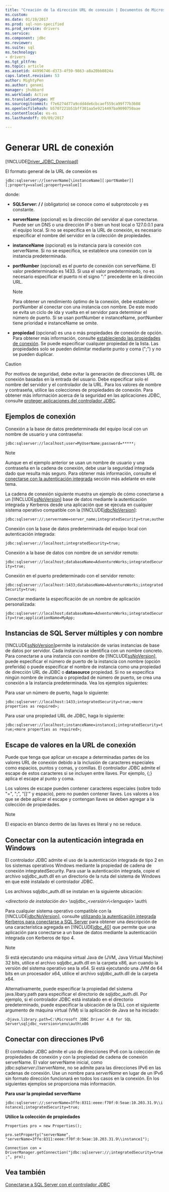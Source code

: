 ```yaml
---
title: "Creación de la dirección URL de conexión | Documentos de Microsoft"
ms.custom: 
ms.date: 01/19/2017
ms.prod: sql-non-specified
ms.prod_service: drivers
ms.service: 
ms.component: jdbc
ms.reviewer: 
ms.suite: sql
ms.technology:
- drivers
ms.tgt_pltfrm: 
ms.topic: article
ms.assetid: 44996746-d373-4f59-9863-a8a20bb8024a
caps.latest.revision: 53
author: MightyPen
ms.author: genemi
manager: jhubbard
ms.workload: Active
ms.translationtype: MT
ms.sourcegitcommit: f7e6274d77a9cdd4de6cbcaef559ca99f77b3608
ms.openlocfilehash: b5707221b51bff301aa5e9214497ba9090750aae
ms.contentlocale: es-es
ms.lasthandoff: 09/09/2017

---
```

# <a name="building-the-connection-url"></a>Generar URL de conexión
[!INCLUDE[Driver_JDBC_Download](../../includes/driver_jdbc_download.md)]

  El formato general de la URL de conexión es  
  
 `jdbc:sqlserver://[serverName[\instanceName][:portNumber]][;property=value[;property=value]]`  
  
 donde:  
  
-   **SQLServer: / /** (obligatorio) se conoce como el subprotocolo y es constante.  
  
-   **serverName** (opcional) es la dirección del servidor al que conectarse. Puede ser un DNS o una dirección IP o bien un host local o 127.0.0.1 para el equipo local. Si no se especifica en la URL de conexión, es necesario especificar el nombre del servidor en la colección de propiedades.  
  
-   **instanceName** (opcional) es la instancia para la conexión con serverName. Si no se especifica, se establece una conexión con la instancia predeterminada.  
  
-   **portNumber** (opcional) es el puerto de conexión con serverName. El valor predeterminado es 1433. Si usa el valor predeterminado, no es necesario especificar el puerto ni el signo ":" precedente en la dirección URL.  
  
    > [!NOTE]  
    >  Para obtener un rendimiento óptimo de la conexión, debe establecer portNumber al conectar con una instancia con nombre. De este modo se evita un ciclo de ida y vuelta en el servidor para determinar el número de puerto. Si se usan portNumber e instanceName, portNumber tiene prioridad e instanceName se omite.  
  
-   **propiedad** (opcional) es una o más propiedades de conexión de opción. Para obtener más información, consulte [estableciendo las propiedades de conexión](../../connect/jdbc/setting-the-connection-properties.md). Se puede especificar cualquier propiedad de la lista. Las propiedades solo se pueden delimitar mediante punto y coma (";") y no se pueden duplicar.  
  
> [!CAUTION]  
>  Por motivos de seguridad, debe evitar la generación de direcciones URL de conexión basadas en la entrada del usuario. Debe especificar solo el nombre del servidor y el controlador de la URL. Para los valores de nombre y contraseña, utilice las colecciones de propiedades de conexión. Para obtener más información acerca de la seguridad en las aplicaciones JDBC, consulte [proteger aplicaciones del controlador JDBC](../../connect/jdbc/securing-jdbc-driver-applications.md).  
  
## <a name="connection-examples"></a>Ejemplos de conexión  
 Conexión a la base de datos predeterminada del equipo local con un nombre de usuario y una contraseña:  
  
 `jdbc:sqlserver://localhost;user=MyUserName;password=*****;`  
  
> [!NOTE]  
>  Aunque en el ejemplo anterior se usan un nombre de usuario y una contraseña en la cadena de conexión, debe usar la seguridad integrada dado que resulta más seguro. Para obtener más información, consulte el [conectarse con la autenticación integrada](#Connectingintegrated) sección más adelante en este tema.  
  
 La cadena de conexión siguiente muestra un ejemplo de cómo conectarse a un [!INCLUDE[ssNoVersion](../../includes/ssnoversion_md.md)] base de datos mediante la autenticación integrada y Kerberos desde una aplicación que se ejecuta en cualquier sistema operativo compatible con la [!INCLUDE[jdbcNoVersion](../../includes/jdbcnoversion_md.md)]:  
  
```  
jdbc:sqlserver://;servername=server_name;integratedSecurity=true;authenticationScheme=JavaKerberos  
```  
  
 Conexión con la base de datos predeterminada del equipo local con autenticación integrada:  
  
 `jdbc:sqlserver://localhost;integratedSecurity=true;`  
  
 Conexión a la base de datos con nombre de un servidor remoto:  
  
 `jdbc:sqlserver://localhost;databaseName=AdventureWorks;integratedSecurity=true;`  
  
 Conexión en el puerto predeterminado con el servidor remoto:  
  
 `jdbc:sqlserver://localhost:1433;databaseName=AdventureWorks;integratedSecurity=true;`  
  
 Conectar mediante la especificación de un nombre de aplicación personalizada:  
  
 `jdbc:sqlserver://localhost;databaseName=AdventureWorks;integratedSecurity=true;applicationName=MyApp;`  
  
## <a name="named-and-multiple-sql-server-instances"></a>Instancias de SQL Server múltiples y con nombre  
 [!INCLUDE[ssNoVersion](../../includes/ssnoversion_md.md)]permite la instalación de varias instancias de base de datos por servidor. Cada instancia se identifica con un nombre concreto. Para conectarse a una instancia con nombre de [!INCLUDE[ssNoVersion](../../includes/ssnoversion_md.md)], puede especificar el número de puerto de la instancia con nombre (opción preferida) o puede especificar el nombre de instancia como una propiedad de dirección URL de JDBC o **datasource** propiedad. Si no se especifica ningún nombre de instancia o propiedad de número de puerto, se crea una conexión a la instancia predeterminada. Vea los ejemplos siguientes:  
  
 Para usar un número de puerto, haga lo siguiente:  
  
 `jdbc:sqlserver://localhost:1433;integratedSecurity=true;<more properties as required>;`  
  
 Para usar una propiedad URL de JDBC, haga lo siguiente:  
  
 `jdbc:sqlserver://localhost;instanceName=instance1;integratedSecurity=true;<more properties as required>;`  
  
## <a name="escaping-values-in-the-connection-url"></a>Escape de valores en la URL de conexión  
 Puede que tenga que aplicar un escape a determinadas partes de los valores URL de conexión debido a la inclusión de caracteres especiales como espacios, puntos y comas, y comillas. El controlador JDBC admite el escape de estos caracteres si se incluyen entre llaves. Por ejemplo, {;} aplica el escape al punto y coma.  
  
 Los valores de escape pueden contener caracteres especiales (sobre todo "=", ";", "[]'" y espacio), pero no pueden contener llaves. Los valores a los que se debe aplicar el escape y contengan llaves se deben agregar a la colección de propiedades.  
  
> [!NOTE]  
>  El espacio en blanco dentro de las llaves es literal y no se reduce.  
  
##  <a name="Connectingintegrated"></a>Conectar con la autenticación integrada en Windows  
 El controlador JDBC admite el uso de la autenticación integrada de tipo 2 en los sistemas operativos Windows mediante la propiedad de cadena de conexión integratedSecurity. Para usar la autenticación integrada, copie el archivo sqljdbc_auth.dll en un directorio de la ruta del sistema de Windows en que esté instalado el controlador JDBC.  
  
 Los archivos sqljdbc_auth.dll se instalan en la siguiente ubicación:  
  
 \<*directorio de instalación de*> \sqljdbc_\<*versión*>\\<*lenguaje*> \auth\  
  
 Para cualquier sistema operativo compatible con la [!INCLUDE[jdbcNoVersion](../../includes/jdbcnoversion_md.md)], consulte [utilizando la autenticación integrada Kerberos para conectarse a SQL Server](../../connect/jdbc/using-kerberos-integrated-authentication-to-connect-to-sql-server.md) para obtener una descripción de una característica agregada en [!INCLUDE[jdbc_40](../../includes/jdbc_40_md.md)] que permite que una aplicación para conectarse a un base de datos mediante la autenticación integrada con Kerberos de tipo 4.  
  
> [!NOTE]  
>  Si está ejecutando una máquina virtual Java de (JVM, Java Virtual Machine) 32 bits, utilice el archivo sqljdbc_auth.dll en la carpeta x86, aun cuando la versión del sistema operativo sea la x64. Si está ejecutando una JVM de 64 bits en un procesador x64, utilice el archivo sqljdbc_auth.dll de la carpeta x64.  
  
 Alternativamente, puede especificar la propiedad del sistema java.libary.path para especificar el directorio de sqljdbc_auth.dll. Por ejemplo, si el controlador JDBC está instalado en el directorio predeterminado, puede especificar la ubicación de la DLL con el siguiente argumento de máquina virtual (VM) si la aplicación de Java se ha iniciado:  
  
 `-Djava.library.path=C:\Microsoft JDBC Driver 4.0 for SQL Server\sqljdbc_<version>\enu\auth\x86`  
  
## <a name="connecting-with-ipv6-addresses"></a>Conectar con direcciones IPv6  
 El controlador JDBC admite el uso de direcciones IPv6 con la colección de propiedades de conexión y con la propiedad de cadena de conexión serverName. El valor serverName inicial, como jdbc:*sqlserver*://*serverName*, no se admite para las direcciones IPv6 en las cadenas de conexión. Use un nombre para *serverName* en lugar de un IPv6 sin formato dirección funcionará en todos los casos en la conexión. En los siguientes ejemplos se proporciona más información.  
  
 **Para usar la propiedad serverName**  
  
 `jdbc:sqlserver://;serverName=3ffe:8311:eeee:f70f:0:5eae:10.203.31.9\\instance1;integratedSecurity=true;`  
  
 **Utilice la colección de propiedades**  
  
 `Properties pro = new Properties();`  
  
 `pro.setProperty("serverName", "serverName=3ffe:8311:eeee:f70f:0:5eae:10.203.31.9\\instance1");`  
  
 `Connection con = DriverManager.getConnection("jdbc:sqlserver://;integratedSecurity=true;", pro);`  
  
## <a name="see-also"></a>Vea también  
 [Conectarse a SQL Server con el controlador JDBC](../../connect/jdbc/connecting-to-sql-server-with-the-jdbc-driver.md)  
  
  

